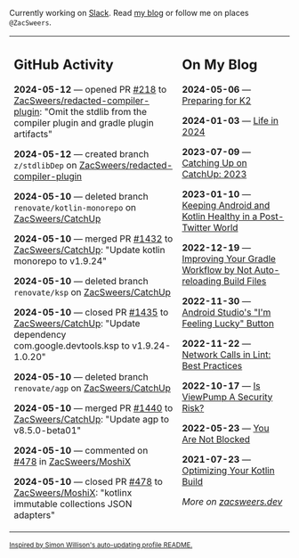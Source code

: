 Currently working on [Slack](https://slack.com/). Read [my blog](https://zacsweers.dev/) or follow me on places `@ZacSweers`.

<table><tr><td valign="top" width="60%">

## GitHub Activity
<!-- githubActivity starts -->
**2024-05-12** — opened PR [#218](https://github.com/ZacSweers/redacted-compiler-plugin/pull/218) to [ZacSweers/redacted-compiler-plugin](https://github.com/ZacSweers/redacted-compiler-plugin): "Omit the stdlib from the compiler plugin and gradle plugin artifacts"

**2024-05-12** — created branch `z/stdlibDep` on [ZacSweers/redacted-compiler-plugin](https://github.com/ZacSweers/redacted-compiler-plugin)

**2024-05-10** — deleted branch `renovate/kotlin-monorepo` on [ZacSweers/CatchUp](https://github.com/ZacSweers/CatchUp)

**2024-05-10** — merged PR [#1432](https://github.com/ZacSweers/CatchUp/pull/1432) to [ZacSweers/CatchUp](https://github.com/ZacSweers/CatchUp): "Update kotlin monorepo to v1.9.24"

**2024-05-10** — deleted branch `renovate/ksp` on [ZacSweers/CatchUp](https://github.com/ZacSweers/CatchUp)

**2024-05-10** — closed PR [#1435](https://github.com/ZacSweers/CatchUp/pull/1435) to [ZacSweers/CatchUp](https://github.com/ZacSweers/CatchUp): "Update dependency com.google.devtools.ksp to v1.9.24-1.0.20"

**2024-05-10** — deleted branch `renovate/agp` on [ZacSweers/CatchUp](https://github.com/ZacSweers/CatchUp)

**2024-05-10** — merged PR [#1440](https://github.com/ZacSweers/CatchUp/pull/1440) to [ZacSweers/CatchUp](https://github.com/ZacSweers/CatchUp): "Update agp to v8.5.0-beta01"

**2024-05-10** — commented on [#478](https://github.com/ZacSweers/MoshiX/pull/478#issuecomment-2105180238) in [ZacSweers/MoshiX](https://github.com/ZacSweers/MoshiX)

**2024-05-10** — closed PR [#478](https://github.com/ZacSweers/MoshiX/pull/478) to [ZacSweers/MoshiX](https://github.com/ZacSweers/MoshiX): "kotlinx immutable collections JSON adapters"
<!-- githubActivity ends -->
</td><td valign="top" width="40%">

## On My Blog
<!-- blog starts -->
**2024-05-06** — [Preparing for K2](https://www.zacsweers.dev/preparing-for-k2/)

**2024-01-03** — [Life in 2024](https://www.zacsweers.dev/life-in-2024/)

**2023-07-09** — [Catching Up on CatchUp: 2023](https://www.zacsweers.dev/catching-up-on-catchup-2023/)

**2023-01-10** — [Keeping Android and Kotlin Healthy in a Post-Twitter World](https://www.zacsweers.dev/keeping-android-healthy/)

**2022-12-19** — [Improving Your Gradle Workflow by Not Auto-reloading Build Files](https://www.zacsweers.dev/improving-your-workflow-by-not-auto-reloading-build-files/)

**2022-11-30** — [Android Studio's "I'm Feeling Lucky" Button](https://www.zacsweers.dev/android-studios-im-feeling-lucky-button/)

**2022-11-22** — [Network Calls in Lint: Best Practices](https://www.zacsweers.dev/network-calls-in-lint-best-practices/)

**2022-10-17** — [Is ViewPump A Security Risk?](https://www.zacsweers.dev/is-viewpump-a-security-risk/)

**2022-05-23** — [You Are Not Blocked](https://www.zacsweers.dev/you-are-not-blocked/)

**2021-07-23** — [Optimizing Your Kotlin Build](https://www.zacsweers.dev/optimizing-your-kotlin-build/)
<!-- blog ends -->
_More on [zacsweers.dev](https://zacsweers.dev/)_
</td></tr></table>

<sub><a href="https://simonwillison.net/2020/Jul/10/self-updating-profile-readme/">Inspired by Simon Willison's auto-updating profile README.</a></sub>